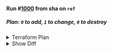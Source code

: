 #### Run #[1000](https://github.com/foo/bar/actions/runs/1000) from sha on `ref`

##### Plan: `0` to add, `1` to change, `0` to destroy

<details><summary>Terraform Plan</summary>

```terraform
foobar
```
</details>

<details><summary>Show Diff</summary>

```diff
foo
```
</details>
